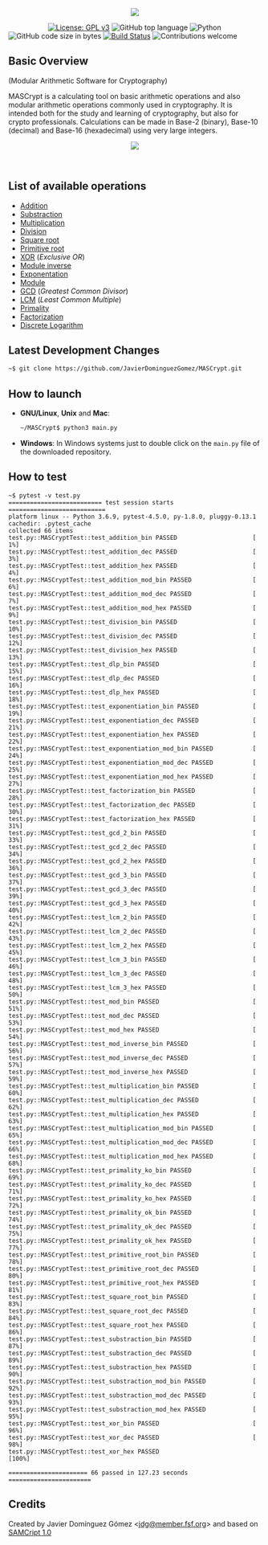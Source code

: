 <p align="center"><img src="https://github.com/JavierDominguezGomez/MASCrypt/blob/master/img/logo.png"></p>

&nbsp;&nbsp;&nbsp;&nbsp;&nbsp;&nbsp;&nbsp;&nbsp;&nbsp;&nbsp;&nbsp;&nbsp;&nbsp;&nbsp;&nbsp;&nbsp;&nbsp;&nbsp;&nbsp;
[![License: GPL v3](https://img.shields.io/badge/License-GPLv3-brightgreen.svg)](https://www.gnu.org/licenses/gpl-3.0)
![GitHub top language](https://img.shields.io/github/languages/top/JavierDominguezGomez/MASCrypt)
![Python](https://img.shields.io/badge/python-v3.6+-blue)
![GitHub code size in bytes](https://img.shields.io/github/languages/code-size/JavierDominguezGomez/MASCrypt)
[![Build Status](https://travis-ci.org/JavierDominguezGomez/MASCrypt.svg?branch=master)](https://travis-ci.org/JavierDominguezGomez/MASCrypt)
![Contributions welcome](https://img.shields.io/badge/contributions-welcome-yellow.svg)

## Basic Overview
(Modular Arithmetic Software for Cryptography)

MASCrypt is a calculating tool on basic arithmetic operations and also modular arithmetic operations commonly used in cryptography. It is intended both for the study and learning of cryptography, but also for crypto professionals. Calculations can be made in Base-2 (binary), Base-10 (decimal) and Base-16 (hexadecimal) using very large integers.

<p align="center"><img src="https://github.com/JavierDominguezGomez/MASCrypt/blob/master/img/mascrypt_screenshot_00.png"></p>
<br>

## List of available operations
* [Addition](https://en.wikipedia.org/wiki/Addition)
* [Substraction](https://en.wikipedia.org/wiki/Subtraction)
* [Multiplication](https://en.wikipedia.org/wiki/Multiplication)
* [Division](https://en.wikipedia.org/wiki/Division_(mathematics))
* [Square root](https://en.wikipedia.org/wiki/Square_root)
* [Primitive root](https://en.wikipedia.org/wiki/Primitive_root_modulo_n)
* [XOR](https://en.wikipedia.org/wiki/Exclusive_or) (*Exclusive OR*)
* [Module inverse](https://en.wikipedia.org/wiki/Modular_multiplicative_inverse)
* [Exponentation](https://en.wikipedia.org/wiki/Exponentiation)
* [Module](https://en.wikipedia.org/wiki/Module_(mathematics))
* [GCD](https://en.wikipedia.org/wiki/Greatest_common_divisor) (*Greatest Common Divisor*)
* [LCM](https://en.wikipedia.org/wiki/Least_common_multiple) (*Least Common Multiple*)
* [Primality](https://en.wikipedia.org/wiki/Prime_number)
* [Factorization](https://en.wikipedia.org/wiki/Factorization)
* [Discrete Logarithm](https://en.wikipedia.org/wiki/Discrete_logarithm)

## Latest Development Changes
```bash
~$ git clone https://github.com/JavierDominguezGomez/MASCrypt.git
```

## How to launch
* **GNU/Linux**, **Unix** and **Mac**:
  ```bash
  ~/MASCrypt$ python3 main.py
  ```
* **Windows**: In Windows systems just to double click on the `main.py` file of the downloaded repository.

## How to test
```
~$ pytest -v test.py
========================== test session starts ===========================
platform linux -- Python 3.6.9, pytest-4.5.0, py-1.8.0, pluggy-0.13.1
cachedir: .pytest_cache
collected 66 items                                                                                   
test.py::MASCryptTest::test_addition_bin PASSED                     [  1%]
test.py::MASCryptTest::test_addition_dec PASSED                     [  3%]
test.py::MASCryptTest::test_addition_hex PASSED                     [  4%]
test.py::MASCryptTest::test_addition_mod_bin PASSED                 [  6%]
test.py::MASCryptTest::test_addition_mod_dec PASSED                 [  7%]
test.py::MASCryptTest::test_addition_mod_hex PASSED                 [  9%]
test.py::MASCryptTest::test_division_bin PASSED                     [ 10%]
test.py::MASCryptTest::test_division_dec PASSED                     [ 12%]
test.py::MASCryptTest::test_division_hex PASSED                     [ 13%]
test.py::MASCryptTest::test_dlp_bin PASSED                          [ 15%]
test.py::MASCryptTest::test_dlp_dec PASSED                          [ 16%]
test.py::MASCryptTest::test_dlp_hex PASSED                          [ 18%]
test.py::MASCryptTest::test_exponentiation_bin PASSED               [ 19%]
test.py::MASCryptTest::test_exponentiation_dec PASSED               [ 21%]
test.py::MASCryptTest::test_exponentiation_hex PASSED               [ 22%]
test.py::MASCryptTest::test_exponentiation_mod_bin PASSED           [ 24%]
test.py::MASCryptTest::test_exponentiation_mod_dec PASSED           [ 25%]
test.py::MASCryptTest::test_exponentiation_mod_hex PASSED           [ 27%]
test.py::MASCryptTest::test_factorization_bin PASSED                [ 28%]
test.py::MASCryptTest::test_factorization_dec PASSED                [ 30%]
test.py::MASCryptTest::test_factorization_hex PASSED                [ 31%]
test.py::MASCryptTest::test_gcd_2_bin PASSED                        [ 33%]
test.py::MASCryptTest::test_gcd_2_dec PASSED                        [ 34%]
test.py::MASCryptTest::test_gcd_2_hex PASSED                        [ 36%]
test.py::MASCryptTest::test_gcd_3_bin PASSED                        [ 37%]
test.py::MASCryptTest::test_gcd_3_dec PASSED                        [ 39%]
test.py::MASCryptTest::test_gcd_3_hex PASSED                        [ 40%]
test.py::MASCryptTest::test_lcm_2_bin PASSED                        [ 42%]
test.py::MASCryptTest::test_lcm_2_dec PASSED                        [ 43%]
test.py::MASCryptTest::test_lcm_2_hex PASSED                        [ 45%]
test.py::MASCryptTest::test_lcm_3_bin PASSED                        [ 46%]
test.py::MASCryptTest::test_lcm_3_dec PASSED                        [ 48%]
test.py::MASCryptTest::test_lcm_3_hex PASSED                        [ 50%]
test.py::MASCryptTest::test_mod_bin PASSED                          [ 51%]
test.py::MASCryptTest::test_mod_dec PASSED                          [ 53%]
test.py::MASCryptTest::test_mod_hex PASSED                          [ 54%]
test.py::MASCryptTest::test_mod_inverse_bin PASSED                  [ 56%]
test.py::MASCryptTest::test_mod_inverse_dec PASSED                  [ 57%]
test.py::MASCryptTest::test_mod_inverse_hex PASSED                  [ 59%]
test.py::MASCryptTest::test_multiplication_bin PASSED               [ 60%]
test.py::MASCryptTest::test_multiplication_dec PASSED               [ 62%]
test.py::MASCryptTest::test_multiplication_hex PASSED               [ 63%]
test.py::MASCryptTest::test_multiplication_mod_bin PASSED           [ 65%]
test.py::MASCryptTest::test_multiplication_mod_dec PASSED           [ 66%]
test.py::MASCryptTest::test_multiplication_mod_hex PASSED           [ 68%]
test.py::MASCryptTest::test_primality_ko_bin PASSED                 [ 69%]
test.py::MASCryptTest::test_primality_ko_dec PASSED                 [ 71%]
test.py::MASCryptTest::test_primality_ko_hex PASSED                 [ 72%]
test.py::MASCryptTest::test_primality_ok_bin PASSED                 [ 74%]
test.py::MASCryptTest::test_primality_ok_dec PASSED                 [ 75%]
test.py::MASCryptTest::test_primality_ok_hex PASSED                 [ 77%]
test.py::MASCryptTest::test_primitive_root_bin PASSED               [ 78%]
test.py::MASCryptTest::test_primitive_root_dec PASSED               [ 80%]
test.py::MASCryptTest::test_primitive_root_hex PASSED               [ 81%]
test.py::MASCryptTest::test_square_root_bin PASSED                  [ 83%]
test.py::MASCryptTest::test_square_root_dec PASSED                  [ 84%]
test.py::MASCryptTest::test_square_root_hex PASSED                  [ 86%]
test.py::MASCryptTest::test_substraction_bin PASSED                 [ 87%]
test.py::MASCryptTest::test_substraction_dec PASSED                 [ 89%]
test.py::MASCryptTest::test_substraction_hex PASSED                 [ 90%]
test.py::MASCryptTest::test_substraction_mod_bin PASSED             [ 92%]
test.py::MASCryptTest::test_substraction_mod_dec PASSED             [ 93%]
test.py::MASCryptTest::test_substraction_mod_hex PASSED             [ 95%]
test.py::MASCryptTest::test_xor_bin PASSED                          [ 96%]
test.py::MASCryptTest::test_xor_dec PASSED                          [ 98%]
test.py::MASCryptTest::test_xor_hex PASSED                          [100%]

====================== 66 passed in 127.23 seconds =======================
```

## Credits
Created by Javier Domínguez Gómez \<jdg@member.fsf.org\> and based on [SAMCript 1.0](http://www.criptored.upm.es/software/sw_m001t.htm)
